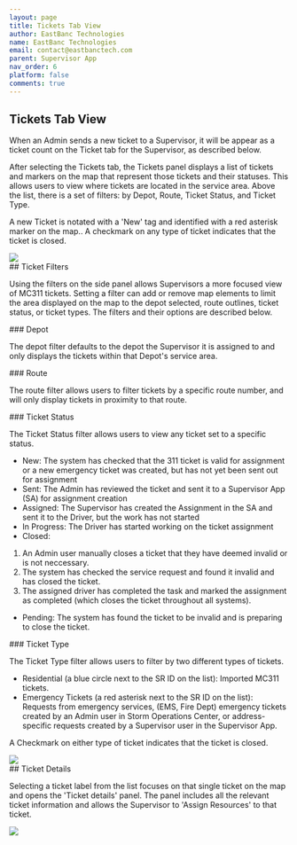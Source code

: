 ```yaml
---
layout: page
title: Tickets Tab View
author: EastBanc Technologies
name: EastBanc Technologies
email: contact@eastbanctech.com
parent: Supervisor App
nav_order: 6
platform: false
comments: true
---
```

<section id="Tickets-Tab-View" markdown="1">

# Tickets Tab View

When an Admin sends a new ticket to a Supervisor, it will be appear as a ticket count on the Ticket tab for the Supervisor, as described below.

After selecting the Tickets tab, the Tickets panel displays a list of tickets and markers on the map that represent those tickets and their statuses. This allows users to view where tickets are located in the service area. Above the list, there is a set of filters: by Depot, Route, Ticket Status, and Ticket Type. 
   
A new Ticket is notated with a 'New' tag and identified with a red asterisk marker on the map.. A checkmark on any type of ticket indicates that the ticket is closed.

<img src="images/supervisor/sa-tickets-tab/tickets-tab.png" class="ios width-xl" data-lightbox="4" />

<section id="Ticket-Filters" markdown="1">
## Ticket Filters

Using the filters on the side panel allows Supervisors a more focused view of MC311 tickets. Setting a filter can add or remove map elements to limit the area displayed on the map to the depot selected, route outlines, ticket status, or ticket types. The filters and their options are described below.

<section id="Depot" markdown="1">
### Depot

The depot filter defaults to the depot the Supervisor it is assigned to and only displays the tickets within that Depot's service area. 
</section>

<section id="Route" markdown="1">
### Route

The route filter allows users to filter tickets by a specific route number, and will only display tickets in proximity to that route. 
</section>

<section id="Ticket-Status" markdown="1">
### Ticket Status

The Ticket Status filter allows users to view any ticket set to a specific status.

  * New: The system has checked that the 311 ticket is valid for assignment or a new emergency ticket was created, but has not yet been sent out for assignment 
  * Sent: The Admin has reviewed the ticket and sent it to a Supervisor App (SA) for assignment creation
  * Assigned: The Supervisor has created the Assignment in the SA and sent it to the Driver, but the work has not started
  * In Progress: The Driver has started working on the ticket assignment
  * Closed: 
  1. An Admin user manually closes a ticket that they have deemed invalid or is not neccessary. 
  2. The system has checked the service request and found it invalid and has closed the ticket. 
  3. The assigned driver has completed the task and marked the assignment as completed (which closes the ticket throughout all systems).
  * Pending: The system has found the ticket to be invalid and is preparing to close the ticket.
</section>

<section id="Ticket-Type" markdown="1">
### Ticket Type

The Ticket Type filter allows users to filter by two different types of tickets. 

  * Residential (a blue circle next to the SR ID on the list): Imported MC311 tickets. 
  * Emergency Tickets (a red asterisk next to the SR ID on the list): Requests from emergency services, (EMS, Fire Dept) emergency tickets created by an Admin user in Storm Operations Center, or address-specific requests created by a Supervisor user in the Supervisor App.

A Checkmark on either type of ticket indicates that the ticket is closed.

<img src="images/supervisor/sa-tickets-tab/ticket-type.png" class="ios width-xs" />

</section>
</section>

<section id="Ticket-Details" markdown="1">
## Ticket Details

Selecting a ticket label from the list focuses on that single ticket on the map and opens the 'Ticket details' panel. The panel includes all the relevant ticket information and allows the Supervisor to 'Assign Resources' to that ticket. 

<img src="images/supervisor/sa-tickets-tab/tickets-details.png" class="ios width-xl" data-lightbox="8" />

</section>
</section>
